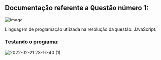 ## Documentação referente a Questão número 1: 

![image](https://user-images.githubusercontent.com/56409084/155045854-d858de25-d1bb-4acf-baef-ea43bc1ba6d3.png)


Linguagem de programação utilizada na resolução da questão: JavaScript.

### Testando o programa:


![2022-02-21 23-16-40 (1)](https://user-images.githubusercontent.com/56409084/155051097-2c53f32c-614a-4852-b346-f78cb3c89ea2.gif)


